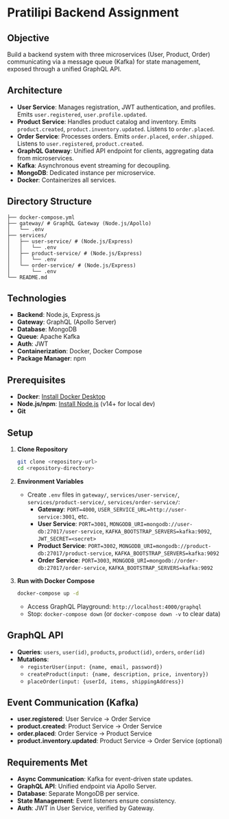 # Pratilipi Backend Assignment

## Objective
Build a backend system with three microservices (User, Product, Order) communicating via a message queue (Kafka) for state management, exposed through a unified GraphQL API.

## Architecture
- **User Service**: Manages registration, JWT authentication, and profiles. Emits `user.registered`, `user.profile.updated`.
- **Product Service**: Handles product catalog and inventory. Emits `product.created`, `product.inventory.updated`. Listens to `order.placed`.
- **Order Service**: Processes orders. Emits `order.placed`, `order.shipped`. Listens to `user.registered`, `product.created`.
- **GraphQL Gateway**: Unified API endpoint for clients, aggregating data from microservices.
- **Kafka**: Asynchronous event streaming for decoupling.
- **MongoDB**: Dedicated instance per microservice.
- **Docker**: Containerizes all services.

## Directory Structure
```
├── docker-compose.yml
├── gateway/ # GraphQL Gateway (Node.js/Apollo)
│   └── .env
├── services/
│   ├── user-service/ # (Node.js/Express)
│   │   └── .env
│   ├── product-service/ # (Node.js/Express)
│   │   └── .env
│   └── order-service/ # (Node.js/Express)
│       └── .env
└── README.md
```

## Technologies
- **Backend**: Node.js, Express.js
- **Gateway**: GraphQL (Apollo Server)
- **Database**: MongoDB
- **Queue**: Apache Kafka
- **Auth**: JWT
- **Containerization**: Docker, Docker Compose
- **Package Manager**: npm

## Prerequisites
- **Docker**: [Install Docker Desktop](https://www.docker.com/products/docker-desktop/)
- **Node.js/npm**: [Install Node.js](https://nodejs.org/) (v14+ for local dev)
- **Git**

## Setup
1. **Clone Repository**
   ```bash
   git clone <repository-url>
   cd <repository-directory>
   ```

2. **Environment Variables**
   - Create `.env` files in `gateway/`, `services/user-service/`, `services/product-service/`, `services/order-service/`:
     - **Gateway**: `PORT=4000`, `USER_SERVICE_URL=http://user-service:3001`, etc.
     - **User Service**: `PORT=3001`, `MONGODB_URI=mongodb://user-db:27017/user-service`, `KAFKA_BOOTSTRAP_SERVERS=kafka:9092`, `JWT_SECRET=<secret>`
     - **Product Service**: `PORT=3002`, `MONGODB_URI=mongodb://product-db:27017/product-service`, `KAFKA_BOOTSTRAP_SERVERS=kafka:9092`
     - **Order Service**: `PORT=3003`, `MONGODB_URI=mongodb://order-db:27017/order-service`, `KAFKA_BOOTSTRAP_SERVERS=kafka:9092`

3. **Run with Docker Compose**
   ```bash
   docker-compose up -d
   ```
   - Access GraphQL Playground: `http://localhost:4000/graphql`
   - Stop: `docker-compose down` (or `docker-compose down -v` to clear data)

## GraphQL API
- **Queries**: `users`, `user(id)`, `products`, `product(id)`, `orders`, `order(id)`
- **Mutations**: 
  - `registerUser(input: {name, email, password})`
  - `createProduct(input: {name, description, price, inventory})`
  - `placeOrder(input: {userId, items, shippingAddress})`

## Event Communication (Kafka)
- **user.registered**: User Service → Order Service
- **product.created**: Product Service → Order Service
- **order.placed**: Order Service → Product Service
- **product.inventory.updated**: Product Service → Order Service (optional)

## Requirements Met
- **Async Communication**: Kafka for event-driven state updates.
- **GraphQL API**: Unified endpoint via Apollo Server.
- **Database**: Separate MongoDB per service.
- **State Management**: Event listeners ensure consistency.
- **Auth**: JWT in User Service, verified by Gateway.